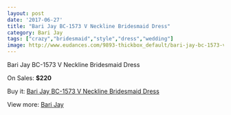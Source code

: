 ```yaml
---
layout: post
date: '2017-06-27'
title: "Bari Jay BC-1573 V Neckline Bridesmaid Dress"
category: Bari Jay
tags: ["crazy","bridesmaid","style","dress","wedding"]
image: http://www.eudances.com/9893-thickbox_default/bari-jay-bc-1573-v-neckline-bridesmaid-dress.jpg
---
```

Bari Jay BC-1573 V Neckline Bridesmaid Dress

On Sales: **$220**
<a href="https://www.eudances.com/en/bari-jay/3252-bari-jay-bc-1573-v-neckline-bridesmaid-dress.html"><amp-img layout="responsive" width="600" height="600" src="//www.eudances.com/9893-thickbox_default/bari-jay-bc-1573-v-neckline-bridesmaid-dress.jpg" alt="Bari Jay BC-1573 V Neckline Bridesmaid Dress 0" /></a>
<a href="https://www.eudances.com/en/bari-jay/3252-bari-jay-bc-1573-v-neckline-bridesmaid-dress.html"><amp-img layout="responsive" width="600" height="600" src="//www.eudances.com/9895-thickbox_default/bari-jay-bc-1573-v-neckline-bridesmaid-dress.jpg" alt="Bari Jay BC-1573 V Neckline Bridesmaid Dress 1" /></a>
<a href="https://www.eudances.com/en/bari-jay/3252-bari-jay-bc-1573-v-neckline-bridesmaid-dress.html"><amp-img layout="responsive" width="600" height="600" src="//www.eudances.com/9894-thickbox_default/bari-jay-bc-1573-v-neckline-bridesmaid-dress.jpg" alt="Bari Jay BC-1573 V Neckline Bridesmaid Dress 2" /></a>

Buy it: [Bari Jay BC-1573 V Neckline Bridesmaid Dress](https://www.eudances.com/en/bari-jay/3252-bari-jay-bc-1573-v-neckline-bridesmaid-dress.html "Bari Jay BC-1573 V Neckline Bridesmaid Dress")

View more: [Bari Jay](https://www.eudances.com/en/56-bari-jay "Bari Jay")